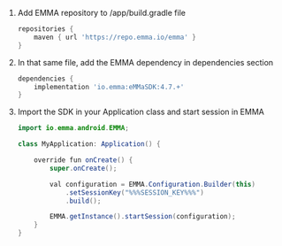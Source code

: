 1. Add EMMA repository to /app/build.gradle file

   ```groovy
   repositories {
       maven { url 'https://repo.emma.io/emma' }
   }
   ```

2. In that same file, add the EMMA dependency in dependencies section

   ```groovy
   dependencies {
       implementation 'io.emma:eMMaSDK:4.7.+'
   }
   ```

3. Import the SDK in your Application class and start session in EMMA

   ```java
   import io.emma.android.EMMA;

   class MyApplication: Application() {

       override fun onCreate() {
           super.onCreate();

           val configuration = EMMA.Configuration.Builder(this)
               .setSessionKey("%%%SESSION_KEY%%%")
               .build();

           EMMA.getInstance().startSession(configuration);
       }
   }
   ```
